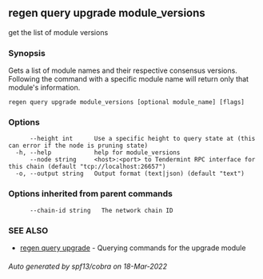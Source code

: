 ## regen query upgrade module_versions

get the list of module versions

### Synopsis

Gets a list of module names and their respective consensus versions.
Following the command with a specific module name will return only
that module's information.

```
regen query upgrade module_versions [optional module_name] [flags]
```

### Options

```
      --height int      Use a specific height to query state at (this can error if the node is pruning state)
  -h, --help            help for module_versions
      --node string     <host>:<port> to Tendermint RPC interface for this chain (default "tcp://localhost:26657")
  -o, --output string   Output format (text|json) (default "text")
```

### Options inherited from parent commands

```
      --chain-id string   The network chain ID
```

### SEE ALSO

* [regen query upgrade](regen_query_upgrade.md)	 - Querying commands for the upgrade module

###### Auto generated by spf13/cobra on 18-Mar-2022

